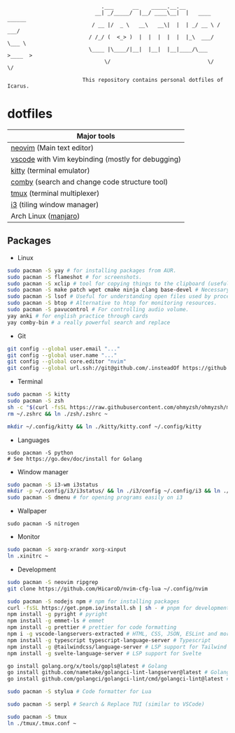 ```
                              .___      __    _____.__.__
                            __| _/_____/  |__/ ____\__|  |   ____   ______
                           / __ |/  _ \   __\   __\|  |  | _/ __ \ /  ___/
                          / /_/ (  <_> )  |  |  |  |  |  |_\  ___/ \___ \
                          \____ |\____/|__|  |__|  |__|____/\___  >____  >
                               \/                               \/     \/

                        This repository contains personal dotfiles of Icarus.
```

# dotfiles

| Major tools                                           |
| ----------------------------------------------------- |
| [neovim][] (Main text editor)                         |
| [vscode][] with Vim keybinding (mostly for debugging) |
| [kitty][] (terminal emulator)                     |
| [comby][] (search and change code structure tool)     |
| [tmux][] (terminal multiplexer)                       |
| [i3][] (tiling window manager)                        |
| Arch Linux ([manjaro][])                              |

[neovim]: https://github.com/HicaroD/nvim-cfg-lua
[vscode]: https://code.visualstudio.com/
[kitty]: https://sw.kovidgoyal.net/kitty/
[comby]: https://comby.dev/
[i3]: https://i3wm.org/
[manjaro]: https://manjaro.org/
[tmux]: https://github.com/tmux/tmux

## Packages

- Linux

```bash
sudo pacman -S yay # for installing packages from AUR.
sudo pacman -S flameshot # for screenshots.
sudo pacman -S xclip # tool for copying things to the clipboard (useful for Neovim as well).
sudo pacman -S make patch wget cmake ninja clang base-devel # Necessary for installing other packages.
sudo pacman -S lsof # Useful for understanding open files used by processes.
sudo pacman -S btop # Alternative to htop for monitoring resources.
sudo pacman -S pavucontrol # For controlling audio volume.
yay anki # for english practice through cards
yay comby-bin # a really powerful search and replace
```

- Git

```bash
git config --global user.email "..."
git config --global user.name "..."
git config --global core.editor "nvim"
git config --global url.ssh://git@github.com/.insteadOf https://github.com/ # always use ssh
```

- Terminal

```bash
sudo pacman -S kitty
sudo pacman -S zsh
sh -c "$(curl -fsSL https://raw.githubusercontent.com/ohmyzsh/ohmyzsh/master/tools/install.sh)"
rm ~/.zshrc && ln ./zsh/.zshrc ~
```

```bash
mkdir ~/.config/kitty && ln ./kitty/kitty.conf ~/.config/kitty
```

- Languages

```
sudo pacman -S python
# See https://go.dev/doc/install for Golang
```

- Window manager

```bash
sudo pacman -S i3-wm i3status
mkdir -p ~/.config/i3/i3status/ && ln ./i3/config ~/.config/i3 && ln ./i3/i3status/config ~/.config/i3/i3status/
sudo pacman -S dmenu # for opening programs easily on i3
```

- Wallpaper

```
sudo pacman -S nitrogen
```

- Monitor

```bash
sudo pacman -S xorg-xrandr xorg-xinput
ln .xinitrc ~
```

- Development

```bash
sudo pacman -S neovim ripgrep
git clone https://github.com/HicaroD/nvim-cfg-lua ~/.config/nvim
```

```bash
sudo pacman -S nodejs npm # npm for installing packages
curl -fsSL https://get.pnpm.io/install.sh | sh - # pnpm for development
npm install -g pyright # pyright
npm install -g emmet-ls # emmet
npm install -g prettier # prettier for code formatting
npm i -g vscode-langservers-extracted # HTML, CSS, JSON, ESLint and more
npm install -g typescript typescript-language-server # Typescript
npm install -g @tailwindcss/language-server # LSP support for Tailwind
npm install -g svelte-language-server # LSP support for Svelte

go install golang.org/x/tools/gopls@latest # Golang
go install github.com/nametake/golangci-lint-langserver@latest # Golang
go install github.com/golangci/golangci-lint/cmd/golangci-lint@latest # Golang

sudo pacman -S stylua # Code formatter for Lua

sudo pacman -S serpl # Search & Replace TUI (similar to VSCode)
```

```bash
sudo pacman -S tmux
ln ./tmux/.tmux.conf ~
```
